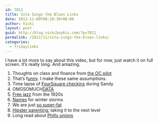 ```yaml
---
id: 7811
title: Sita Sings the Blues Links
date: 2012-11-09T08:10:30+00:00
author: Vicki
layout: post
guid: http://blog.vickiboykis.com/?p=7811
permalink: /2012/11/sita-sings-the-blues-links/
categories:
  - fridaylinks
---
```

<div>
  <span style="line-height: 13px;">I have a lot more to say about this video, but for now, just watch it on full screen. It&#8217;s really long. And amazing.  </span>
</div>



<div>
</div>

  1. <span style="line-height: 13px;">Thoughts on class and finance from <a href="http://thebillfold.com/2012/11/thoughts-on-class-and-finance-from-the-oc-series-pilot-script/" target="_blank">the OC pilot</a></span>
  2. That&#8217;s f<a href="http://thehairpin.com/2012/11/assumptions" target="_blank">unny</a>. I make these same assumptions.
  3. Time lapse of <a href="http://blog.foursquare.com/2012/11/05/a-time-lapse-of-foursquare-activity-in-nyc-during-sandy-plus-a-simple-way-to-help-every-time-you-check-in/" target="_blank">FourSquare checkins</a> during Sandy
  4. OMGSOMUCH<a href="http://swampland.time.com/2012/11/07/inside-the-secret-world-of-quants-and-data-crunchers-who-helped-obama-win/print/" target="_blank">DATA</a>
  5. <a href="http://archive.org/details/Free_20s_Jazz_Collection" target="_blank">Free jazz</a> from the 1920s
  6. <a href="http://survivingtheworld.net/Lesson1568.html" target="_blank">Names</a> for winter storms
  7. We are just <a href="http://www.coolinfographics.com/blog/2012/11/9/car-sizes-through-the-years.html" target="_blank">so super-fat</a>
  8. <a href="http://www.buzzfeed.com/annanorth/life-partners-who-arent-and-never-will-be" target="_blank">Hipster parenting:</a> taking it to the next level
  9. Long read about <a href="http://www.phillymag.com/articles/busting-philly-unions-pestronk-brothers/" target="_blank">Philly unions</a>